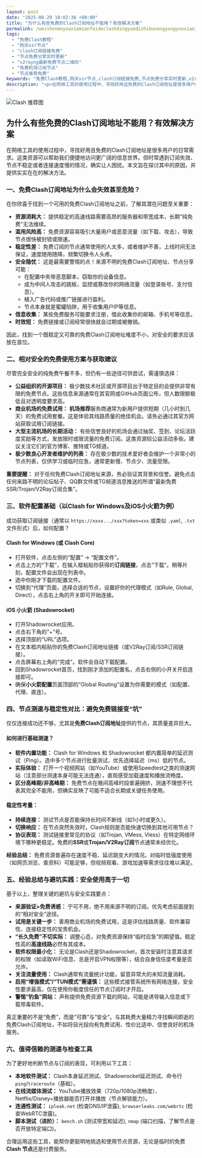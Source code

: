 ```yaml
---
layout: post
date: "2025-08-29 10:02:38 +08:00"
title: "为什么有些免费的Clash订阅地址不能用？有效解决方案"
permalink: /weishenmeyouxiemianfeideclashdingyuedizhibunengyongyouxiaojiejuefangan/
tags:
  - "免费Clash教程"
  - "购买ssr节点"
  - "clash订阅链接免费"
  - "节点免费分享实时更新"
  - "v2rayng最新免费节点二维码"
  - "免费机场订阅节点"
  - "节点推荐免费"
keywords: "免费Clash教程,购买ssr节点,clash订阅链接免费,节点免费分享实时更新,v2rayng最新免费节点二维码,免费机场订阅节点,节点推荐免费"
description: "<p>在网络工具的使用过程中，寻找好用且免费的Clash订阅地址是很多用户的日常需求。这类资源可以帮助我们便捷地访问更广阔的信息世界。但时常遇到订阅失效、节点不稳定或者连接速度慢的情况，确实让人困扰。本文旨在探讨其中的原因，并提供实实在在的解决方法。</p>"
---
```


![Clash 推荐图](https://clashjd.github.io/assets/img/clash免费订阅.png)

## 为什么有些免费的Clash订阅地址不能用？有效解决方案

<p>在网络工具的使用过程中，寻找好用且免费的Clash订阅地址是很多用户的日常需求。这类资源可以帮助我们便捷地访问更广阔的信息世界。但时常遇到订阅失效、节点不稳定或者连接速度慢的情况，确实让人困扰。本文旨在探讨其中的原因，并提供实实在在的解决方法。</p>
<h3>一、免费Clash订阅地址为什么会失效甚至危险？</h3>
<p>在你欣喜于找到一个可用的免费Clash订阅地址之前，了解其潜在问题至关重要：</p>
<ul>
<li><strong>资源消耗大：</strong> 提供稳定的高速线路需要高昂的服务器和带宽成本，长期“纯免费”无法维续。</li>
<li><strong>滥用风险高：</strong> 免费资源容易吸引大量用户或恶意流量（如下载、攻击），导致节点很快被封锁或限速。</li>
<li><strong>稳定性差：</strong> 免费订阅的节点通常使用的人太多，或者维护不善，上线时间无法保证，速度随用随降，频繁切换令人头疼。</li>
<li><strong>安全隐忧：</strong> 这是最需要警惕的点！来源不明的免费Clash订阅地址、节点分享可能：
<ul>
<li>在配置中夹带恶意脚本，窃取你的设备信息。</li>
<li>成为中间人攻击的跳板，监控或篡改你的网络流量（如登录账号、支付信息）。</li>
<li>植入广告代码或推广链接进行盈利。</li>
<li>节点本身就是蜜罐陷阱，用于收集用户IP等信息。</li>
</ul>
</li>
<li><strong>信息收集：</strong> 某些免费服务可能要求注册，借此收集你的邮箱、手机号等信息。</li>
<li><strong>时效短：</strong> 免费链接或订阅经常很快就会过期或被撤销。</li>
</ul>
<p>因此，找到一个既稳定又可靠的免费Clash订阅地址难度不小，对安全的要求应该放在首位。</p>
<h3>二、相对安全的免费使用方案与获取建议</h3>
<p>尽管完全安全的纯免费午餐不多，但仍有一些途径可供尝试，需谨慎选择：</p>
<ul>
<li><strong>公益组织的开源项目：</strong> 极少数技术社区或开源项目出于特定目的会提供非常有限的免费节点。这些信息来源通常在其官网或GitHub页面公布，但人数限额极低且对透明度要求高。</li>
<li><strong>商业机场的免费试用：</strong> <strong class="lsi-keyword">机场推荐</strong>服务商通常为新用户提供短期（几小时到几天）的免费试用套餐。这是体验其线路质量的绝佳机会。请务必通过其官方网站获取试用订阅链接。</li>
<li><strong>大型主流机场的长期活动：</strong> 有些信誉良好的机场会通过抽奖、签到、论坛活跃度奖励等方式，发放限时或限流量的免费订阅。这类资源较公益活动多些。建议关注它们的官方博客、推特或TG频道。</li>
<li><strong>极少数良心开发者维护的列表：</strong> 存在极少数的技术爱好者会维护一个非常小的节点列表，仅供学习或临时应急，通常更新慢、节点少、流量受限。</li>
</ul>
<p><strong>重要提醒：</strong> 对于任何免费Clash订阅地址来源，务必验证其背景和信誉。避免点击任何来路不明的论坛帖子、QQ群文件或TG频道消息推送的所谓“最新免费SSR/Trojan/V2Ray订阅合集”。</p>
<h3>三、软件配置基础（以Clash for Windows及iOS小火箭为例）</h3>
<p>成功获取订阅链接（通常以 <code>https://xxxx.../xxx?token=xxx</code> 或类似 <code>.yaml</code>, <code>.txt</code> 文件形式）后，如何配置？</p>
<h4>Clash for Windows (或 Clash Core)</h4>
<ul>
<li>打开软件，点击左侧的“配置” -&gt; “配置文件”。</li>
<li>点击上方的“下载”，在输入框粘贴你获得的<strong class="lsi-keyword">订阅链接</strong>，点击“下载”。稍等片刻，配置文件会出现在列表中。</li>
<li>选中你刚才下载的配置文件。</li>
<li>切换到“代理”页面，选择合适的节点，设置好你的代理模式（如Rule, Global, Direct），点击右上角的开关即可开始连接。</li>
</ul>
<h4>iOS 小火箭 (Shadowrocket)</h4>
<ul>
<li>打开Shadowrocket应用。</li>
<li>点击右下角的“+”号。</li>
<li>选择顶部的“URL”选项。</li>
<li>在文本框内粘贴你的免费Clash订阅地址链接（或V2Ray订阅/SSR订阅链接）。</li>
<li>点击屏幕右上角的“完成”。软件会自动下载配置。</li>
<li>回到Shadowrocket首页，找到刚才添加的配置名，点击右侧的小开关开启连接即可。</li>
<li>确保<strong class="lsi-keyword">小火箭配置</strong>页面顶部的“Global Routing”设置为你需要的模式（如配置、代理、直连）。</li>
</ul>
<h3>四、节点测速与稳定性对比：避免免费链接变“坑”</h3>
<p>仅仅连接成功还不够，尤其是<strong class="lsi-keyword">免费Clash订阅地址</strong>提供的节点，其质量差异巨大。</p>
<h4>如何进行基础测速？</h4>
<ul>
<li><strong>软件内置功能：</strong> Clash for Windows 和 Shadowrocket 都内置简单的延迟测试（Ping）。选中多个节点进行批量测试，优先选择延迟（ms）低的节点。</li>
<li><strong>实际体验：</strong> 打开一个视频网站（如YouTube）或使用Speedtest之类的测速网站（注意部分测速本身可能无法连通），直观感受加载速度和播放流畅度。</li>
<li><strong>区分高峰期/非高峰期：</strong> 免费节点在晚间高峰时段普遍拥挤，测速不理想不代表其完全不能用，但确实反映了可能不适合长期或关键任务使用。</li>
</ul>
<h4>稳定性考量：</h4>
<ul>
<li><strong>持续连接：</strong> 测试节点是否能保持长时间不断线（如1小时或更久）。</li>
<li><strong>切换响应：</strong> 在节点突然失效时，Clash规则是否能快速切换到其他可用节点？</li>
<li><strong>协议表现：</strong> 测试链接里常见的协议（如Trojan, VMess, Vless）在特定网络环境下哪种更稳定。免费的<strong class="lsi-keyword">SSR</strong>或<strong class="lsi-keyword">Trojan/V2Ray订阅</strong>节点通常未经优化。</li>
</ul>
<p><strong>经验总结：</strong> 免费资源普遍存在速度不稳、延迟跳变大的情况。对临时低强度使用（如网页浏览、查资料）可能足够，但视频观看、游戏加速等需求往往难以满足。</p>
<h3>五、经验总结与避坑实践：安全使用高于一切</h3>
<p>基于以上，整理关键的避坑与安全实践要点：</p>
<ul>
<li><strong>来源验证>免费诱惑：</strong> 宁可不用，绝不用来源不明的订阅。优先考虑前面提到的“相对安全”途径。</li>
<li><strong>试用是关键一步：</strong> 善用商业机场的免费试用，这是评估线路质量、软件兼容性、连接稳定性的宝贵机会。</li>
<li><strong>“长久免费”不切实际：</strong> 调整心态，对免费资源保持“临时应急”的期望值。稳定性高的<strong class="lsi-keyword">高速线路</strong>必然有其成本。</li>
<li><strong>软件权限最小化：</strong> 无论是Clash还是Shadowrocket，首次安装时注意其请求的权限（如读取WiFi信息、总是开启VPN权限等），结合自身信任度考量是否允许。</li>
<li><strong>关注流量使用：</strong> Clash通常有流量统计功能，留意异常大的未知流量消耗。</li>
<li><strong>启用“增强模式”/“TUN模式”需谨慎：</strong> 这些模式接管系统所有网络连接，安全性要求最高，仅在使用你极度信任的节点订阅时才开启。</li>
<li><strong>警惕“钓鱼”网站：</strong> 声称提供免费资源下载的网站，可能是诱导输入信息或下载带毒软件。</li>
</ul>
<p>真正重要的不是“免费”，而是“可靠”与“安全”。与其耗费大量精力寻找瞬间即逝的免费Clash订阅地址，不如将目光投向有免费试用、性价比适中、信誉良好的机场服务。</p>
<h3>六、值得信赖的测速与检查工具</h3>
<p>为了更好地判断节点与订阅的表现，可利用以下工具：</p>
<ul>
<li><strong>本地软件测试：</strong> Clash本身延迟测试、Shadowrocket延迟测试、命令行 <code>ping</code>/<code>traceroute</code>（基础）。</li>
<li><strong>在线流媒体测试：</strong> YouTube播放效果（720p/1080p流畅度）、Netflix/Disney+播放器能否打开并播放（节点解锁能力）。</li>
<li><strong>连通性测试：</strong> <code>ipleak.net</code> (检查DNS/IP泄露), <code>browserleaks.com/webrtc</code> (检查WebRTC泄露)。</li>
<li><strong>脚本测试（进阶）：</strong> <code>bench.sh</code> (测试带宽和延迟), <code>nmap</code> (端口扫描，了解节点是否开放特定端口)。</li>
</ul>
<p>合理运用这些工具，能帮你更聪明地挑选和使用节点资源，无论是临时的免费<strong class="lsi-keyword">Clash 节点</strong>还是付费服务。</p>